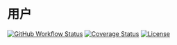 # 用户

[![GitHub Workflow Status](https://img.shields.io/github/workflow/status/miaoxing/user/Build?style=flat-square)](https://github.com/miaoxing/user/actions)
[![Coverage Status](https://img.shields.io/coveralls/miaoxing/user.svg?style=flat-square)](https://coveralls.io/r/miaoxing/user)
[![License](http://img.shields.io/badge/license-MIT-brightgreen.svg?style=flat-square)](http://www.opensource.org/licenses/MIT)
